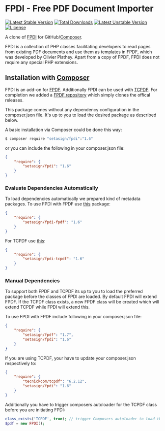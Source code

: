 FPDI - Free PDF Document Importer
=================================

[![Latest Stable Version](https://poser.pugx.org/setasign/fpdi/v/stable.svg)](https://packagist.org/packages/setasign/fpdi) [![Total Downloads](https://poser.pugx.org/setasign/fpdi/downloads.svg)](https://packagist.org/packages/setasign/fpdi) [![Latest Unstable Version](https://poser.pugx.org/setasign/fpdi/v/unstable.svg)](https://packagist.org/packages/setasign/fpdi) [![License](https://poser.pugx.org/setasign/fpdi/license.svg)](https://packagist.org/packages/setasign/fpdi)

A clone of [FPDI](https://www.setasign.com/fpdi) for GitHub/[Composer](https://packagist.org/packages/setasign/fpdi).

FPDI is a collection of PHP classes facilitating developers to read pages from existing PDF documents and use them as templates in FPDF, which was developed by Olivier Plathey. Apart from a copy of FPDF, FPDI does not require any special PHP extensions.

## Installation with [Composer](https://packagist.org/packages/setasign/fpdi)

FPDI is an add-on for [FPDF](http://fpdf.org/). Additionally FPDI can be used with [TCPDF](http://www.tcpdf.org/).
For completion we added a [FPDF repository](https://github.com/Setasign/FPDF) which simply clones the offical releases.

This package comes without any dependency configuration in the composer.json file. It's up to you to load the desired package as described below.

A basic installation via Composer could be done this way:

```bash
$ composer require "setasign/fpdi":"1.6"
```

or you can include the following in your composer.json file:

```json
{
    "require": {
        "setasign/fpdi": "1.6"
    }
}
```

### Evaluate Dependencies Automatically

To load dependencies automatically we prepared kind of metadata packages. To use FPDI with FPDF use [this](https://github.com/Setasign/FPDI-FPDF) package:

```json
{
    "require": {
        "setasign/fpdi-fpdf": "1.6"
    }
}
```

For TCPDF use [this](https://github.com/Setasign/FPDI-TCPDF):

```json
{
    "require": {
        "setasign/fpdi-tcpdf": "1.6"
    }
}
```

### Manual Dependencies

To support both FPDF and TCPDF its up to you to load the preferred package before the classes of FPDI are loaded. By default FPDI will extend FPDF. If the TCPDF class exists, a new FPDF class will be created which will extend TCPDF while FPDI will extend this.

To use FPDI with FPDF include following in your composer.json file:

```json
{
    "require": {
        "setasign/fpdf": "1.7",
        "setasign/fpdi": "1.6"
    }
}
```

If you are using TCPDF, your have to update your composer.json respectively to:

```json
{
    "require": {
        "tecnickcom/tcpdf": "6.2.12",
        "setasign/fpdi": "1.6"
    }
}
```

Additionally you have to trigger composers autoloader for the TCPDF class before you are initiating FPDI:

```php
class_exists('TCPDF', true); // trigger Composers autoloader to load the TCPDF class
$pdf = new FPDI();
```

